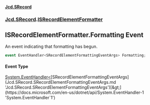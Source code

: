 #### [Jcd.SRecord](index.md 'index')
### [Jcd.SRecord](Jcd.SRecord.md 'Jcd.SRecord').[ISRecordElementFormatter](Jcd.SRecord.ISRecordElementFormatter.md 'Jcd.SRecord.ISRecordElementFormatter')

## ISRecordElementFormatter.Formatting Event

An event indicating that formatting has begun.

```csharp
event EventHandler<SRecordElementFormattingEventArgs> Formatting;
```

#### Event Type
[System.EventHandler&lt;](https://docs.microsoft.com/en-us/dotnet/api/System.EventHandler-1 'System.EventHandler`1')[SRecordElementFormattingEventArgs](Jcd.SRecord.SRecordElementFormattingEventArgs.md 'Jcd.SRecord.SRecordElementFormattingEventArgs')[&gt;](https://docs.microsoft.com/en-us/dotnet/api/System.EventHandler-1 'System.EventHandler`1')